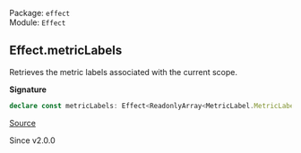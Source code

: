 Package: `effect`<br />
Module: `Effect`<br />

## Effect.metricLabels

Retrieves the metric labels associated with the current scope.

**Signature**

```ts
declare const metricLabels: Effect<ReadonlyArray<MetricLabel.MetricLabel>, never, never>
```

[Source](https://github.com/Effect-TS/effect/tree/main/packages/effect/src/Effect.ts#L11715)

Since v2.0.0